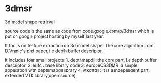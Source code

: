 3dmsr
=====

3d model shape retrieval

source code is the same as code from code.google.com/p/3dmsr which is put on google project hosting by myself last year.

It focus on feature extraction on 3d model shape. The core algorithm from D.Vranic's phd paper, i.e depth buffer descriptor.

it includes four small projects: 1. depthmapdll: the core part, i.e depth buffer descriptor. 2. eufc : base library code 3. europeCS3DMR: a simple application with depthmapdll library 4. vtkoffdll : it is a independent part, extended VTK library(open source)
